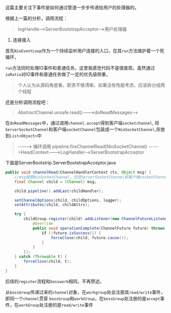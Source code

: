 
这篇主要关注下事件是如何通过管道一步步传递给用户的处理器的。

根据上一篇的分析，调用流程：
> logHandle-->ServerBootstrapAcceptor-->用户处理器


1. 连接接入

首先`NioEventLoop`作为一个持续监听用户连接的入口，在其`run`方法维护着一个死循环，

`run`方法同时处理IO事件和普通任务，这里我感觉代码不是很直观，虽然通过`ioRatio`对IO事件和普通任务做了一定的优先级侧重，

> 个人认为从源码角度看，职责不够清晰，如果没有性能考虑，应该拆分成两个线程

还是分析调用流程吧：

> AbstractChannel.unsafe.read()--->doReadMessages-->

在`doReadMessages`中，通过调用`channel.accept`得到客户端`socketchannel`,
将`ServerSocketChannel`和客户端`socketChannel`包装成一个`NioSocketChannel`,存放到`List<Object>`中

> ----> 循环调用 pipeline.fireChannelRead(NioSocketChannel)
        ----->HeadContext--->LogHandler-->ServerBootstrapAcceptor

下面是ServerBootstrip.ServerBootstrapAcceptor.java
```java
public void channelRead(ChannelHandlerContext ctx, Object msg) {
    //msg就是NioSocketChannel，包含ServerSocketChannel和客户端socketChannel
    final Channel child = (Channel) msg;

    child.pipeline().addLast(childHandler);

    setChannelOptions(child, childOptions, logger);
    setAttributes(child, childAttrs);

    try {
        childGroup.register(child).addListener(new ChannelFutureListener() {
            @Override
            public void operationComplete(ChannelFuture future) throws Exception {
                if (!future.isSuccess()) {
                    forceClose(child, future.cause());
                }
            }
        });
    } catch (Throwable t) {
        forceClose(child, t);
    }
}
```

后续的`register`流程和`bosswork`相同，不再赘述。


从`bossGroup`传递过来的`channel`对象，在`workgroup`处会注册其`read/write`事件，即同一个`channel`贯穿 `bossGroup`和`workGroup`，在`bossGroup`处注册的是`accept`事件，在`workGroup`处注册的是`read/write`事件
